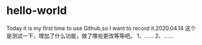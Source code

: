 # hello-world
Today it is my first time to use Github,so I want to record it.2020.04.14
这个是测试一下，增加了什么功能，做了哪些更改等等吧。
1、......
2、......
